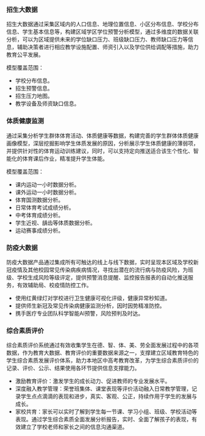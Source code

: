 ### 招生大数据
招生大数据通过采集区域内的人口信息、地理位置信息、小区分布信息、学校分布信息、学生基本信息等，构建区域学区学位预警分析模型，通过多维度的数据关联分析，可以为区域提供未来的学位缺口压力、班级缺口压力、教师缺口压力等信息，辅助决策者进行相应教学设施配置、师资引入以及学位供给调配等措施，助力教育公平发展。

模型覆盖范围：
- 学校分布信息。
- 招生预警信息。
-  招生压力地图。
-  教学设备及师资缺口信息。

### 体质健康监测
通过采集分析学生群体体育活动、体质健康等数据，构建完善的学生群体体质健康画像模型，深层挖掘影响学生体质发展的原因，分析展示学生体质健康的薄弱项，并提供针对性的体育运动训练建议，同时，可以支持定向推送适合该生个性化、智能化的体育课后作业，精准提升学生体能。

模型覆盖范围：
- 课内运动一小时数据分析。
- 课外运动一小时数据分析。
- 体育国测数据分析。
- 日常体育考试成绩分析。
- 中考体育成绩分析。
- 学生近视、龋齿等体质数据分析。
- 运动赛事成绩分析。

### 防疫大数据
防疫大数据产品通过集成所有可触达的线上与线下数据，实时呈现本区域及学校新冠疫情及其他校园常见传染病疾病情况，寻找出潜在的流行病与防疫风险，为班级、学校生成风险等级评定，提供预警消息提醒、监控报告报表的自动化推送服务，有效辅助局、校疫情防控工作。
- 使用红黄绿灯对学校进行卫生健康可视化评级，健康异常秒知道。
- 提供师生新冠及常见传染病健康监测分析，因时因势精准防控。
- 携手医疗专业团队科学智能AI预警，风险预判及时达。

### 综合素质评价
综合素质评价系统通过有效收集学生在德、智、体、美、劳全面发展过程中的各项数据，作为教育大数据、教育评价的重要数据来源之一，支撑建立区域教育特色的学生综合素质发展评价体系，助力本地区中高考教育改革，为学生综合素质评价的记录、评价、公示、结果使用各环节提供信息支撑能力。
- 激励教育评价：激发学生的成长动力、促进教师的专业发展水平。
- 深度融入教学管理：荣誉班集体、课堂表现等评价活动融入日常教学管理，记录学生点点滴滴的表现和进步，真实、客观、公正，持续作用于学生的发展与成长。 
- 家校共育：家长可以实时了解到学生每一节课、学习小组、班级、学校活动等表现。通过学生综合素质全面发展分析报告，实时、全面了解孩子的表现，有效建立了学校老师和家长之间的信息沟通渠道。
